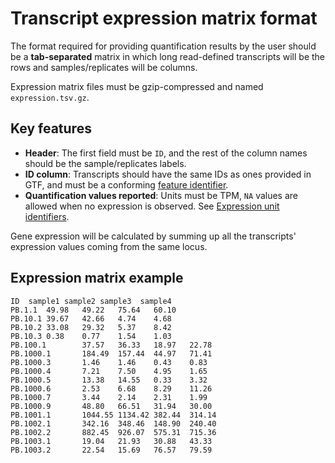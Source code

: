 # Transcript expression matrix format

The format required for providing quantification results by the user should be a **tab-separated** matrix in which long read-defined transcripts will be the rows and samples/replicates will be columns.

Expression matrix files must be gzip-compressed and named ```expression.tsv.gz```.

## Key features

* **Header**: The first field must be `ID`, and the rest of the column names should be the sample/replicates labels.
* **ID column**: Transcripts should have the same IDs as ones provided in GTF, and must be a conforming [feature identifier](metadata-identifiers.md#feature-identifiers).
* **Quantification values reported**: Units must be TPM, `NA` values are allowed when no expression is observed. See [Expression unit identifiers](metadata-identifiers.md#expression_unit_identifiers).

Gene expression will be calculated by summing up all the transcripts' expression values coming from the same locus.

## Expression matrix example

```
ID	sample1	sample2	sample3	 sample4
PB.1.1	49.98	49.22	75.64	60.10
PB.10.1	39.67   42.66   4.74    4.68
PB.10.2	33.08   29.32   5.37    8.42
PB.10.3	0.38    0.77    1.54    1.03
PB.100.1        37.57   36.33   18.97   22.78
PB.1000.1       184.49  157.44  44.97   71.41
PB.1000.3       1.46    1.46    0.43    0.83
PB.1000.4       7.21    7.50    4.95    1.65
PB.1000.5       13.38   14.55   0.33    3.32
PB.1000.6       2.53    6.68    8.29    11.26
PB.1000.7       3.44    2.14    2.31    1.99
PB.1000.9       48.80   66.51   31.94   30.00
PB.1001.1       1044.55 1134.42 382.44  314.14
PB.1002.1       342.16  348.46  148.90  240.40
PB.1002.2       882.45  926.07  575.31  715.36
PB.1003.1       19.04   21.93   30.88   43.33
PB.1003.2       22.54   15.69   76.57   79.59

```
